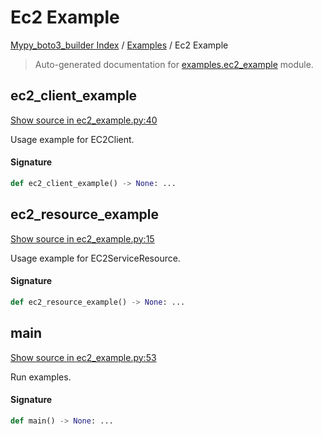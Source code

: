 # Ec2 Example

[Mypy_boto3_builder Index](../README.md#mypy_boto3_builder-index) / [Examples](./index.md#examples) / Ec2 Example

> Auto-generated documentation for [examples.ec2_example](https://github.com/youtype/mypy_boto3_builder/blob/main/examples/ec2_example.py) module.

## ec2_client_example

[Show source in ec2_example.py:40](https://github.com/youtype/mypy_boto3_builder/blob/main/examples/ec2_example.py#L40)

Usage example for EC2Client.

#### Signature

```python
def ec2_client_example() -> None: ...
```



## ec2_resource_example

[Show source in ec2_example.py:15](https://github.com/youtype/mypy_boto3_builder/blob/main/examples/ec2_example.py#L15)

Usage example for EC2ServiceResource.

#### Signature

```python
def ec2_resource_example() -> None: ...
```



## main

[Show source in ec2_example.py:53](https://github.com/youtype/mypy_boto3_builder/blob/main/examples/ec2_example.py#L53)

Run examples.

#### Signature

```python
def main() -> None: ...
```
